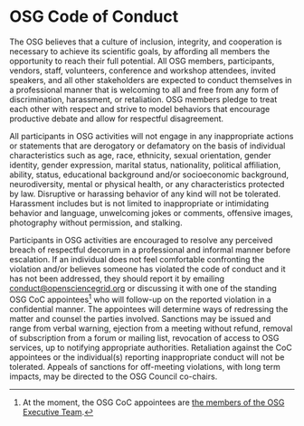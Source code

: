 # OSG Code of Conduct

The OSG believes that a culture of inclusion,
integrity, and cooperation is necessary to achieve its scientific goals,
by affording all members the opportunity to reach their full potential.
All OSG members, participants, vendors, staff, volunteers, conference and workshop attendees, invited speakers,
and all other stakeholders are expected to conduct themselves in a professional manner
that is welcoming to all and free from any form of discrimination, harassment, or retaliation.
OSG members pledge to treat each other with respect and
strive to model behaviors that encourage productive debate and allow for respectful disagreement.

All participants in OSG activities will not engage in any inappropriate actions or statements that
are derogatory or defamatory on the basis of individual characteristics
such as age, race, ethnicity, sexual orientation, gender identity, gender expression, marital status,
nationality, political affiliation, ability, status, educational background and/or socioeconomic background,
neurodiversity, mental or physical health, or any characteristics protected by law.
Disruptive or harassing behavior of any kind will not be tolerated.
Harassment includes but is not limited to inappropriate or intimidating behavior and language,
unwelcoming jokes or comments, offensive images, photography without permission, and stalking.

Participants in OSG activities are encouraged to resolve any perceived breach of respectful decorum
in a professional and informal manner before escalation.
If an individual does not feel comfortable confronting the violation
and/or believes someone has violated the code of conduct and it has not been addressed,
they should report it by emailing [conduct@opensciencegrid.org](mailto:conduct@opensciencegrid.org)
or discussing it with one of the standing OSG CoC appointees[^1]
who will follow-up on the reported violation in a confidential manner.
The appointees will determine ways of redressing the matter and counsel the parties involved.
Sanctions may be issued and range from verbal warning,
ejection from a meeting without refund,
removal of subscription from a forum or mailing list,
revocation of access to OSG services,
up to notifying appropriate authorities.
Retaliation against the CoC appointees
or the individual(s) reporting inappropriate conduct
will not be tolerated.
Appeals of sanctions for off-meeting violations,
with long term impacts,
may be directed to the OSG Council co-chairs.

[^1]: At the moment, the OSG CoC appointees are [the members of the OSG Executive Team](index.md).
